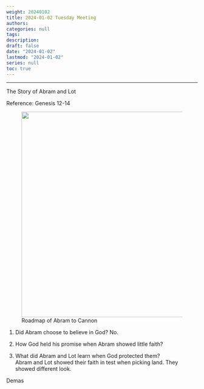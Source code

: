 ```yaml
---
weight: 20240102
title: 2024-01-02 Tuesday Meeting
authors:
categories: null
tags:
description: 
draft: false
date: "2024-01-02"
lastmod: "2024-01-02"
series: null
toc: true
---
```


<!--more-->
---

The Story of Abram and Lot  

Reference: Genesis 12-14

<figure>
  <img width = "540" src = "/docs/images/abram_to_cannon_roadmap.jpg"/>
  <figcaption class = "bottom">Roadmap of Abram to Cannon</figcaption>
</figure>

1) Did Abram choose to believe in God? No.  

2) How God held his promise when Abram showed little faith?  

3) What did Abram and Lot learn when God protected them?  
Abram and Lot showed their faith in test when picking land.  They showed different look.

Demas






